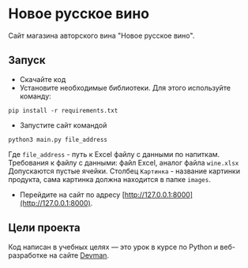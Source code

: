 # Новое русское вино

Сайт магазина авторского вина "Новое русское вино".

## Запуск

- Скачайте код
- Установите необходимые библиотеки. Для этого используйте команду:

```
pip install -r requirements.txt
```

- Запустите сайт командой

```
python3 main.py file_address
```

Где `file_address` - путь к Excel файлу с данными по напиткам.
Требования к файлу с данными: файл Excel, аналог файла `wine.xlsx`
Допускаются пустые ячейки.
Столбец `Картинка` - название картинки продукта, сама картинка должна находится в папке `images`.

- Перейдите на сайт по адресу [http://127.0.0.1:8000](http://127.0.0.1:8000).

## Цели проекта

Код написан в учебных целях — это урок в курсе по Python и веб-разработке на сайте [Devman](https://dvmn.org).
